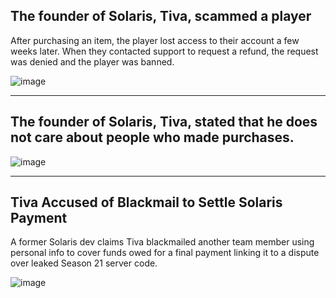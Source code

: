 ## The founder of Solaris, Tiva, scammed a player
After purchasing an item, the player lost access to their account a few weeks later. When they contacted support to request a refund, the request was denied and the player was banned.

![image](https://github.com/user-attachments/assets/07dd186f-6ecb-4911-97c0-7ea8a9f47025)

---

## The founder of Solaris, Tiva, stated that he does not care about people who made purchases.

![image](https://github.com/user-attachments/assets/3e825ae8-dabc-4662-8d56-5aff3a9d16bd)

---

## Tiva Accused of Blackmail to Settle Solaris Payment
A former Solaris dev claims Tiva blackmailed another team member using personal info to cover funds owed for a final payment linking it to a dispute over leaked Season 21 server code.

![image](https://github.com/user-attachments/assets/2e829b0a-4861-453d-857c-d546f5b0216c)
